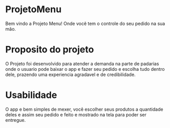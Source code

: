 # ProjetoMenu
Bem vindo a Projeto Menu! Onde você tem o controle do seu pedido na sua mão.

# Proposito do projeto
O Projeto foi desenvolvido para atender a demanda na parte de padarias onde o usuario pode baixar o app e fazer seu pedido e escolha tudo dentro dele,
prazendo uma experiencia agradavel e de credibilidade.

# Usabilidade 
O app e bem simples de mexer, você escolher seus produtos a quantidade deles e assim seu pedido e feito e mostrado na tela para poder ser entregue.
